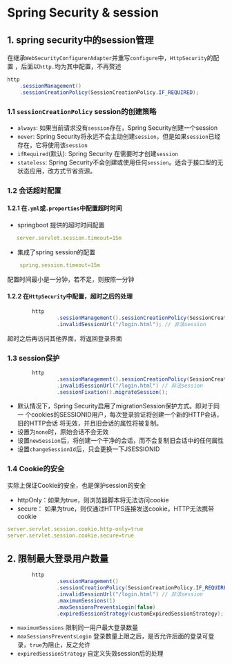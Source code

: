 # Spring Security & session

## 1. spring security中的session管理
在继承```WebSecurityConfigurerAdapter```并重写```configure```中，```HttpSecurity```的配置
，后面以```http.```均为其中配置，不再赘述
```java
http
    .sessionManagement()
    .sessionCreationPolicy(SessionCreationPolicy.IF_REQUIRED);
```

### 1.1 ```sessionCreationPolicy``` session的创建策略

- ```always```: 如果当前请求没有```session```存在，Spring Security创建一个session
- ```never```: Spring Security将永远不会主动创建```session```，但是如果```session```已经存在，它将使用该```session```
- ```ifRequired```(默认): Spring Security 在需要时才创建```session```
- ```stateless```: Spring Security不会创建或使用任何```session```。适合于接口型的无状态应用，改方式节省资源。

### 1.2 会话超时配置

#### 1.2.1 在```.yml```或```.properties```中配置超时时间
- springboot 提供的超时时间配置
```yaml
   server.servlet.session.timeout=15m 
```
- 集成了spring session的配置
```yaml
    spring.session.timeout=15m
```

配置时间最小是一分钟，若不足，则按照一分钟

#### 1.2.2 在```HttpSecurity```中配置，超时之后的处理

```java
        http
                .sessionManagement().sessionCreationPolicy(SessionCreationPolicy.IF_REQUIRED)
                .invalidSessionUrl("/login.html"); // 非法session
```
超时之后再访问其他界面，将返回登录界面

### 1.3 session保护

```java
        http
                .sessionManagement().sessionCreationPolicy(SessionCreationPolicy.IF_REQUIRED)
                .invalidSessionUrl("/login.html") // 非法session
                .sessionFixation().migrateSession();
```

- 默认情况下，Spring Security启用了migrationSession保护方式。即对于同一
个cookies的SESSIONID用户，每次登录验证将创建一个新的HTTP会话，旧的HTTP会话
将无效，并且旧会话的属性将被复制。
- 设置为```none```时，原始会话不会无效
- 设置```newSession```后，将创建一个干净的会话，而不会复制旧会话中的任何属性
- 设置```changeSessionId```后，只会更换一下JSESSIONID

### 1.4 Cookie的安全

实际上保证Cookie的安全，也是保护session的安全
- httpOnly：如果为true，则浏览器脚本将无法访问cookie
- secure： 如果为true，则仅通过HTTPS连接发送cookie，HTTP无法携带cookie

```yaml
server.servlet.session.cookie.http-only=true
server.servlet.session.cookie.secure=true
```

## 2. 限制最大登录用户数量

```java
        http
                .sessionManagement()
                .sessionCreationPolicy(SessionCreationPolicy.IF_REQUIRED)
                .invalidSessionUrl("/login.html") // 非法session
                .maximumSessions(1)
                .maxSessionsPreventsLogin(false)
                .expiredSessionStrategy(customExpiredSessionStrategy);
```
- ```maximumSessions``` 限制同一用户最大登录数量
- ```maxSessionsPreventsLogin``` 登录数量上限之后，是否允许后面的登录可登录，```true```为阻止，反之允许
- ```expiredSessionStrategy``` 自定义失效session后的处理
